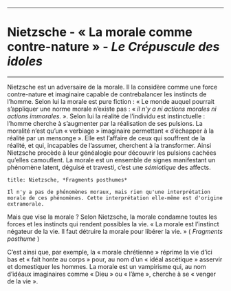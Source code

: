 ***
# Nietzsche - « La morale comme contre-nature » - *Le Crépuscule des idoles*
***

Nietzsche est un adversaire de la morale. Il la considère comme une force contre-nature et imaginaire capable de contrebalancer les instincts de l’homme. Selon lui la morale est pure fiction : « Le monde auquel pourrait s’appliquer une norme morale n’existe pas : « *il n’y a ni actions morales ni actions immorales.* ». Selon lui la réalité de l’individu est instinctuelle : l’homme cherche à s’augmenter par la réalisation de ses pulsions.
La moralité n’est qu’un « verbiage » imaginaire permettant « d’échapper à la réalité par un mensonge ». Elle est l’affaire de ceux qui souffrent de la réalité, et qui, incapables de l’assumer, cherchent à la transformer. Ainsi Nietzsche procède à leur généalogie pour découvrir les pulsions cachées qu’elles camouflent. La morale est un ensemble de signes manifestant un phénomène latent, déguisé et travesti, c’est une *sémiotique* des affects.

```ad-quote
title: Nietzsche, *Fragments posthumes*

Il n'y a pas de phénomènes moraux, mais rien qu'une interprétation morale de ces phénomènes. Cette interprétation elle-même est d'origine extramorale.
```

Mais que vise la morale ? Selon Nietzsche, la morale condamne toutes les forces et les instincts qui rendent possibles la vie. « La morale est l’instinct négateur de la vie. Il faut détruire la morale pour libérer la vie. » ( *Fragments posthume* ) 

C’est ainsi que, par exemple, la « morale chrétienne » réprime la vie d’ici bas et « fait honte au corps » pour, au nom d’un « idéal ascétique » asservir et domestiquer les hommes. La morale est un vampirisme qui, au nom d’idéaux imaginaires comme « Dieu » ou « l’âme », cherche à se « venger de la vie ».